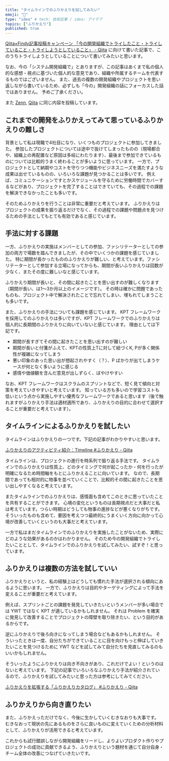 ```yaml
---
title: "タイムラインでのふりかえりを試してみたい"
emoji: "🐙"
type: "idea" # tech: 技術記事 / idea: アイデア
topics: ["ふりかえり"]
published: true
---
```


[Qiita×Findy記事投稿キャンペーン 「今の開発組織でトライしたこと・トライしていること・トライしようとしていること」 - Qiita](https://qiita.com/official-events/06e1e6af790c81a75b7f) に向けて書いた記事で、このうちトライしようとしていることについて書いてみたいと思います。

なお、今の「システム開発組織で」とありますが、この記事はあくまで私の個人的な感想・視点に基づいた個人的な意見であり、組織や所属するチームを代表するものではございません。
また、過去の複数の開発組織やプロジェクトを思い返しながら書いているため、必ずしも「今の」開発組織の話にフォーカスした話ではありません。
予めご了承ください。

また [Zenn](https://zenn.dev/yumechi/articles/b13ba28b01d589), [Qiita](https://qiita.com/yumechi/items/396ca4f724f39bfd2ce7) に同じ内容を投稿しています。

## これまでの開発をふりかえってみて思っているふりかえりの難しさ

背景として私は現職で4社目になり、いくつものプロジェクトに参加してきました。
参加したプロジェクトについては途中で抜けてしまったものの（現場都合や、組織上の再配置など原因は多岐にわたります）、最後まで参加できているものについては比較的うまく終わることが多いように思っています。
一方で、プロジェクトとして納期やコストを守りつつ機能やビジネスニーズを満たすような成果は出せているものの、いろいろな課題が見つかることは多いです。
例えば、コミュニケーションですとかスケジュールを守るために労働時間でカバーするなどがあり、プロジェクトを完了することはできていても、その過程での課題を解決できなかったことも多いです。

そのためふりかえりを行うことは非常に重要だと考えています。
ふりかえりはプロジェクトの成果を振り返るだけでなく、その過程での課題や問題点を見つけるための手法としてもとても有効であると感じています。


## 手法に対する課題

一方、ふりかえりの実施はメンバーとしての参加、ファシリテーターとしての参加の両方で場数を踏んできましたが、その中でいくつかの課題を感じていました。
特に期間が長かったもののふりかえりが難しい、と考えています。ファシリテーターとして参加する立場になってからも、期間が長いふりかえりは回数が少なく、またその度に難しいなと感じています。

ふりかえり期間が長いと、その間に起きたことを思い出すのが難しくなります（期間が長い、は1～3か月以上のイメージです）。
その時は確かに問題であったものも、プロジェクト中で解決されたことで忘れてしまい、埋もれてしまうことも多いです。

また、ふりかえりの手法についても課題を感じています。
KPT フレームワークを採用してのふりかえりは多いですが、KPT フレームワークでのふりかえりは個人的に長期間のふりかえりに向いていないと感じています。
理由としては下記です。

- 期間が長すぎてその間に起きたことを思い出すのが難しい
- 期間が長いと付箋がふえて、KPTの性質上Tに対して紐づくK, Pが多く関係性が複雑になってしまう
- 悪い印象のあった思い出が想起されやすく（？）、P ばかりが出てしまうケースが何となく多いように感じる
- 感情や価値観を含んだ意見が出しずらく、ぼやけやすい

なお、KPT フレームワークはスクラムのスプリントなどで、短く見て傾向と対策を考えていきやすいと考えています。
知っている方も多いので学習コストも低いという点から実施しやすい優秀なフレームワークであると思います（後で触れますがふりかえり手法は適材適所であり、ふりかえりの目的に合わせて選択することが重要だと考えています）。

## タイムラインによるふりかえりを試したい

タイムラインはふりかえりの一つです。下記の記事がわかりやすいと思います。

[ふりかえりのアクティビティ紹介：Timeline #ふりかえり - Qiita](https://qiita.com/viva_tweet_x/items/2127531c37c170f39409)

タイムラインは、プロジェクトの進行を時系列で振り返る手法です。
タイムラインでのふりかえりは性質上、どのタイミングで何が起こったか・何を行ったが明確になるため時間軸をもとにふりかえることに向いています。
なので、長期間であっても相対的に物事を並べていくことで、比較的その間に起きたことを思い出しやすくなると考えています。

またタイムラインでのふりかえりは、感情面も含めてこのときに思っていたことを共有することができます。
心境の変化というものは長期視点だと大事だと私は考えています。つらい時期はどうしても物事の進捗などが悪くなりがちです。
そういったものも含めて、要因を考えつつ最終的にうまくいく方向に向かって心境が改善していくというのも大事だと考えています。

一方で私はまだタイムラインでのふりかえりを実施したことがないため、実際にどのような効果があるのかはわかりません。
そのため今の開発組織でトライしたいこととして、タイムラインでのふりかえりを試してみたい、試すぞ！と思っています。

## ふりかえりは複数の方法を試していい

ふりかえりというと、私の経験上はどうしても慣れた手法が選択される傾向にあるように思います。
一方で、ふりかえりは目的やターゲティングによって手法を変えることが重要だと考えています。

例えば、スプリントごとの課題を発見していきたいというメンバーが多い場合では YWT ではなく KPT が適しているかもしれません。
それは Problem を確実に発見して改善することでプロジェクトの障壁を取り除きたい、という目的があるからです。

逆にふりかえりで後ろ向きになってしまう場合などもあるかもしれません。
そういったときは一度、自分たちができていることに目を向けもっと伸ばしていきたいことを見つけるために YWT などを試してみて自分たちを見直してみるのもいいかもしれません。

そういったようにふりかえりは向き不向きがあり、これだけでよい！というのはないと考えています。
下記の記事でいろいろなふりかえり手法が紹介されているので、ふりかえりを試してみたいと思った方は参考にしてみてください。

[ふりかえりを拡張する「ふりかえりカタログ」 #ふりかえり - Qiita](https://qiita.com/viva_tweet_x/items/cc3bad3bd298406b6cc7)

## ふりかえりから向き直りたい

また、ふりかえっただけでなく、今後に生かしていくむきなおりも大事です。
むきなおって現状の先にあるものをさらに良いものに変えていくための分析材料として、ふりかえりが活用できると考えています。

これからも試行錯誤しながら開発組織をリードし、よりよいプロダクト作りやプロジェクトの成功に貢献できるよう、ふりかえりという題材を通じて自分自身・チーム全体の改善につなげていきたいです。

